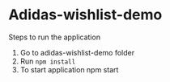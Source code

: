 # Adidas-wishlist-demo

Steps to run the application

1) Go to adidas-wishlist-demo folder
2) Run `npm install`
3) To start application npm start
